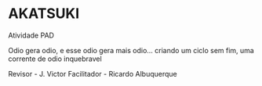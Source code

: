 # AKATSUKI
Atividade PAD

Odio gera odio, e esse odio gera mais odio... criando um ciclo sem fim, uma corrente de odio inquebravel


Revisor - J. Victor
Facilitador - Ricardo Albuquerque
